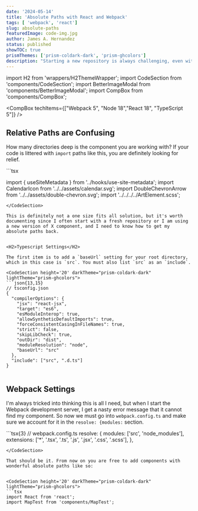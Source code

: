 ```yaml
---
date: '2024-05-14'
title: 'Absolute Paths with React and Webpack'
tags: [ 'webpack', 'react']
slug: absolute-paths
featuredImage: code-img.jpg
author: James A. Hernandez
status: published
showTOC: true
prismThemes: ['prism-coldark-dark', 'prism-ghcolors']
description: "Starting a new repository is always challenging, even with templates. If you are working with Webpack and Typescript, here's how you can clearly establish absolute paths."
---
```


import H2 from 'wrappers/H2ThemeWrapper';
import CodeSection from 'components/CodeSection';
import BetterImageModal from 'components/BetterImageModal';
import CompBox from 'components/CompBox';


<CompBox techItems={["Webpack 5", "Node 18","React 18", "TypeScript 5"]} />

<H2>Relative Paths are Confusing</H2>

How many directories deep is the component you are working with? If your code is littered with `import` paths like this, you are definitely looking for relief.

<CodeSection height='20' darkTheme="prism-coldark-dark" lightTheme="prism-ghcolors">
```tsx

import { useSiteMetadata } from '../hooks/use-site-metadata';
import CalendarIcon from '../../assets/calendar.svg';
import DoubleChevronArrow from '../../assets/double-chevron.svg';
import '../../../../ArtElement.scss';


```
</CodeSection>

This is definitely not a one size fits all solution, but it's worth documenting since I often start with a fresh repository or I am using a new version of X component, and I need to know how to get my absolute paths back.


<H2>Typescript Settings</H2>

The first item is to add a `baseUrl` setting for your root directory, which in this case is `src`. You must also list `src` as an `include`.

<CodeSection height='20' darkTheme="prism-coldark-dark" lightTheme="prism-ghcolors">
```json{13,15}
// tsconfig.json
{
  "compilerOptions": {
    "jsx": "react-jsx",
    "target": "es6",
    "esModuleInterop": true,
    "allowSyntheticDefaultImports": true,
    "forceConsistentCasingInFileNames": true,
    "strict": false,
    "skipLibCheck": true,
    "outDir": "dist",
    "moduleResolution": "node",
    "baseUrl": "src"
  },
  "include": ["src", ".d.ts"]
}


```
</CodeSection>




<H2>Webpack Settings</H2>

I'm always tricked into thinking this is all I need, but when I start the Webpack development server, I get a nasty error message that it cannot find my component. So now we must go into `webpack.config.ts` and make sure we account for it in the `resolve: {modules:` section.

<CodeSection height='20' darkTheme="prism-coldark-dark" lightTheme="prism-ghcolors">
```tsx{3}
// webpack.config.ts
  resolve: {
    modules: ['src', 'node_modules'],
    extensions: ['*', '.tsx', '.ts', '.js', '.jsx', '.css', '.scss'],
  },

```
</CodeSection>

That should be it. From now on you are free to add components with wonderful absolute paths like so:


<CodeSection height='20' darkTheme="prism-coldark-dark" lightTheme="prism-ghcolors">
```tsx
import React from 'react';
import MapTest from 'components/MapTest';


```
</CodeSection>

